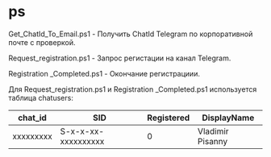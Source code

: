 # ps

Get_ChatId_To_Email.ps1 - Получить ChatId Telegram по корпоративной почте с проверкой.

Request_registration.ps1 - Запрос регистации на канал Telegram.

Registration _Completed.ps1 - Окончание регистрациии.

Для Request_registration.ps1 и Registration _Completed.ps1 используется таблица chatusers:

| chat_id | SID               | Registered | DisplayName      |
|---------|-------------------|------------|------------------|
|xxxxxxxxx|S-x-x-xx-xxxxxxxxxx| 0          | Vladimir Pisanny |